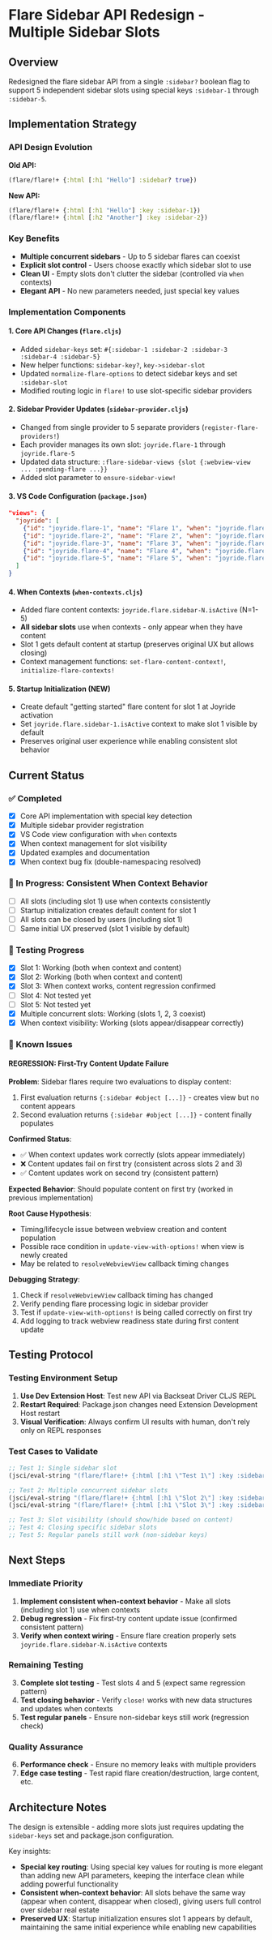 # Flare Sidebar API Redesign - Multiple Sidebar Slots

## Overview

Redesigned the flare sidebar API from a single `:sidebar?` boolean flag to support 5 independent sidebar slots using special keys `:sidebar-1` through `:sidebar-5`.

## Implementation Strategy

### API Design Evolution
**Old API:**
```clojure
(flare/flare!+ {:html [:h1 "Hello"] :sidebar? true})
```

**New API:**
```clojure
(flare/flare!+ {:html [:h1 "Hello"] :key :sidebar-1})
(flare/flare!+ {:html [:h2 "Another"] :key :sidebar-2})
```

### Key Benefits
- **Multiple concurrent sidebars** - Up to 5 sidebar flares can coexist
- **Explicit slot control** - Users choose exactly which sidebar slot to use
- **Clean UI** - Empty slots don't clutter the sidebar (controlled via `when` contexts)
- **Elegant API** - No new parameters needed, just special key values

### Implementation Components

#### 1. Core API Changes (`flare.cljs`)
- Added `sidebar-keys` set: `#{:sidebar-1 :sidebar-2 :sidebar-3 :sidebar-4 :sidebar-5}`
- New helper functions: `sidebar-key?`, `key->sidebar-slot`
- Updated `normalize-flare-options` to detect sidebar keys and set `:sidebar-slot`
- Modified routing logic in `flare!` to use slot-specific sidebar providers

#### 2. Sidebar Provider Updates (`sidebar-provider.cljs`)
- Changed from single provider to 5 separate providers (`register-flare-providers!`)
- Each provider manages its own slot: `joyride.flare-1` through `joyride.flare-5`
- Updated data structure: `:flare-sidebar-views {slot {:webview-view ... :pending-flare ...}}`
- Added slot parameter to `ensure-sidebar-view!`

#### 3. VS Code Configuration (`package.json`)
```json
"views": {
  "joyride": [
    {"id": "joyride.flare-1", "name": "Flare 1", "when": "joyride.flare.sidebar-1.isActive"},
    {"id": "joyride.flare-2", "name": "Flare 2", "when": "joyride.flare.sidebar-2.isActive"},
    {"id": "joyride.flare-3", "name": "Flare 3", "when": "joyride.flare.sidebar-3.isActive"},
    {"id": "joyride.flare-4", "name": "Flare 4", "when": "joyride.flare.sidebar-4.isActive"},
    {"id": "joyride.flare-5", "name": "Flare 5", "when": "joyride.flare.sidebar-5.isActive"}
  ]
}
```

#### 4. When Contexts (`when-contexts.cljs`)
- Added flare content contexts: `joyride.flare.sidebar-N.isActive` (N=1-5)
- **All sidebar slots** use when contexts - only appear when they have content
- Slot 1 gets default content at startup (preserves original UX but allows closing)
- Context management functions: `set-flare-content-context!`, `initialize-flare-contexts!`

#### 5. Startup Initialization (NEW)
- Create default "getting started" flare content for slot 1 at Joyride activation
- Set `joyride.flare.sidebar-1.isActive` context to make slot 1 visible by default
- Preserves original user experience while enabling consistent slot behavior

## Current Status

### ✅ Completed
- [x] Core API implementation with special key detection
- [x] Multiple sidebar provider registration
- [x] VS Code view configuration with `when` contexts
- [x] When context management for slot visibility
- [x] Updated examples and documentation
- [x] When context bug fix (double-namespacing resolved)

### 🔄 In Progress: Consistent When Context Behavior
- [ ] All slots (including slot 1) use when contexts consistently
- [ ] Startup initialization creates default content for slot 1
- [ ] All slots can be closed by users (including slot 1)
- [ ] Same initial UX preserved (slot 1 visible by default)

### 🧪 Testing Progress
- [x] Slot 1: Working (both when context and content)
- [x] Slot 2: Working (both when context and content)
- [x] Slot 3: When context works, content regression confirmed
- [ ] Slot 4: Not tested yet
- [ ] Slot 5: Not tested yet
- [x] Multiple concurrent slots: Working (slots 1, 2, 3 coexist)
- [x] When context visibility: Working (slots appear/disappear correctly)

### 🐛 Known Issues

#### REGRESSION: First-Try Content Update Failure
**Problem**: Sidebar flares require two evaluations to display content:
1. First evaluation returns `{:sidebar #object [...]}` - creates view but no content appears
2. Second evaluation returns `{:sidebar #object [...]}` - content finally populates

**Confirmed Status**:
- ✅ When context updates work correctly (slots appear immediately)
- ❌ Content updates fail on first try (consistent across slots 2 and 3)
- ✅ Content updates work on second try (consistent pattern)

**Expected Behavior**: Should populate content on first try (worked in previous implementation)

**Root Cause Hypothesis**:
- Timing/lifecycle issue between webview creation and content population
- Possible race condition in `update-view-with-options!` when view is newly created
- May be related to `resolveWebviewView` callback timing changes

**Debugging Strategy**:
1. Check if `resolveWebviewView` callback timing has changed
2. Verify pending flare processing logic in sidebar provider
3. Test if `update-view-with-options!` is being called correctly on first try
4. Add logging to track webview readiness state during first content update

## Testing Protocol

### Testing Environment Setup
1. **Use Dev Extension Host**: Test new API via Backseat Driver CLJS REPL
2. **Restart Required**: Package.json changes need Extension Development Host restart
3. **Visual Verification**: Always confirm UI results with human, don't rely only on REPL responses

### Test Cases to Validate
```clojure
;; Test 1: Single sidebar slot
(jsci/eval-string "(flare/flare!+ {:html [:h1 \"Test 1\"] :key :sidebar-1})")

;; Test 2: Multiple concurrent sidebar slots
(jsci/eval-string "(flare/flare!+ {:html [:h1 \"Slot 2\"] :key :sidebar-2})")
(jsci/eval-string "(flare/flare!+ {:html [:h1 \"Slot 3\"] :key :sidebar-3})")

;; Test 3: Slot visibility (should show/hide based on content)
;; Test 4: Closing specific sidebar slots
;; Test 5: Regular panels still work (non-sidebar keys)
```

## Next Steps

### Immediate Priority
1. **Implement consistent when-context behavior** - Make all slots (including slot 1) use when contexts
2. **Debug regression** - Fix first-try content update issue (confirmed consistent pattern)
3. **Verify when context wiring** - Ensure flare creation properly sets `joyride.flare.sidebar-N.isActive` contexts

### Remaining Testing
3. **Complete slot testing** - Test slots 4 and 5 (expect same regression pattern)
4. **Test closing behavior** - Verify `close!` works with new data structures and updates when contexts
5. **Test regular panels** - Ensure non-sidebar keys still work (regression check)

### Quality Assurance
6. **Performance check** - Ensure no memory leaks with multiple providers
7. **Edge case testing** - Test rapid flare creation/destruction, large content, etc.

## Architecture Notes

The design is extensible - adding more slots just requires updating the `sidebar-keys` set and package.json configuration.

Key insights:
- **Special key routing**: Using special key values for routing is more elegant than adding new API parameters, keeping the interface clean while adding powerful functionality
- **Consistent when-context behavior**: All slots behave the same way (appear when content, disappear when closed), giving users full control over sidebar real estate
- **Preserved UX**: Startup initialization ensures slot 1 appears by default, maintaining the same initial experience while enabling new capabilities